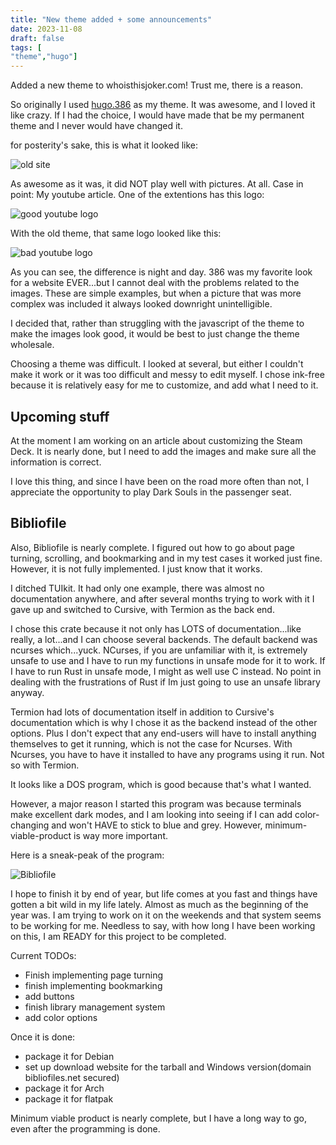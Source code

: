```yaml
---
title: "New theme added + some announcements"
date: 2023-11-08
draft: false
tags: [
"theme","hugo"]
---
```


Added a new theme to whoisthisjoker.com! Trust me, there is a reason.

So originally I used [hugo.386](https://themes.gohugo.io/themes/hugo.386/) as my theme. It was awesome, and I loved it like crazy. If I had the choice, I would have made that be my permanent theme and I never would have changed it.

for posterity's sake, this is what it looked like:

![old site](/images/new_theme/oldsite.png)


As awesome as it was, it did NOT play well with pictures. At all. Case in point: My youtube article. One of the extentions has this logo:

![good youtube logo](/images/new_theme/thumb.jpg)

With the old theme, that same logo looked like this:

![bad youtube logo](/images/new_theme/bad_color.png)

As you can see, the difference is night and day. 386 was my favorite look for a website EVER...but I cannot deal with the problems related to the images. These are simple examples, but when a picture that was more complex was included it always looked downright unintelligible. 

I decided that, rather than struggling with the javascript of the theme to make the images look good, it would be best to just change the theme wholesale.

Choosing a theme was difficult. I looked at several, but either I couldn't make it work or it was too difficult and messy to edit myself. I chose ink-free because it is relatively easy for me to customize, and add what I need to it. 

## Upcoming stuff

At the moment I am working on an article about customizing the Steam Deck. It is nearly done, but I need to add the images and make sure all the information is correct. 

I love this thing, and since I have been on the road more often than not, I appreciate the opportunity to play Dark Souls in the passenger seat.


## Bibliofile
Also, Bibliofile is nearly complete. I figured out how to go about page turning, scrolling, and bookmarking and in my test cases it worked just fine. However, it is not fully implemented. I just know that it works.

I ditched TUIkit. It had only one example, there was almost no documentation anywhere, and after several months trying to work with it I gave up and switched to Cursive, with Termion as the back end. 

I chose this crate because it not only has LOTS of documentation...like really, a lot...and I can choose several backends. The default backend was ncurses which...yuck. NCurses, if you are unfamiliar with it, is extremely unsafe to use and I have to run my functions in unsafe mode for it to work. If I have to run Rust in unsafe mode, I might as well use C instead. No point in dealing with the frustrations of Rust if Im just going to use an unsafe library anyway.

Termion had lots of documentation itself in addition to Cursive's documentation which is why I chose it as the backend instead of the other options. Plus I don't expect that any end-users will have to install anything themselves to get it running, which is not the case for Ncurses. With Ncurses, you have to have it installed to have any programs using it run. Not so with Termion. 

It looks like a DOS program, which is good because that's what I wanted. 

However, a major reason I started this program was because terminals make excellent dark modes, and I am looking into seeing if I can add color-changing and won't HAVE to stick to blue and grey. However, minimum-viable-product is way more important.

Here is a sneak-peak of the program:

![Bibliofile](/images/new_theme/bibliofile-sneak-peak.png)

I hope to finish it by end of year, but life comes at you fast and things have gotten a bit wild in my life lately. Almost as much as the beginning of the year was. I am trying to work on it on the weekends and that system seems to be working for me. Needless to say, with how long I have been working on this, I am READY for this project to be completed.

Current TODOs:

 - Finish implementing page turning
 - finish implementing bookmarking
 - add buttons
 - finish library management system
 - add color options

Once it is done:

 - package it for Debian
 - set up download website for the tarball and Windows version(domain bibliofiles.net secured)
 - package it for Arch
 - package it for flatpak

Minimum viable product is nearly complete, but I have a long way to go, even after the programming is done.
